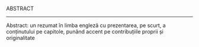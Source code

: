 ABSTRACT

* * * * *

Abstract: un rezumat în limba engleză cu prezentarea, pe scurt, a
conținutului pe capitole, punând accent pe contribuțiile proprii și
originalitate

